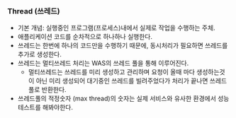 ### Thread (쓰레드)
- 기본 개념: 실행중인 프로그램(프로세스)내에서 실제로 작업을 수행하는 주체.
- 애플리케이션 코드를 순차적으로 하나하나 실행한다.
- 쓰레드는 한번에 하나의 코드만을 수행하기 때문에, 동시처리가 필요하면 쓰레드를 추가로 생성한다.
- 쓰레드는 멀티쓰레드 처리는 WAS의 쓰레드 풀을 통해 이루어진다.
  - 멀티쓰레드는 쓰레드를 미리 생성하고 관리하며 요청이 올때 마다 생성하는것이 아닌 미리 생성되어 대기중인 쓰레드를 빌려주었다가 처리가 끝나면 쓰레드풀로 반환한다.
- 쓰레드풀의 적정숫자 (max thread)의 숫자는 실제 서비스와 유사한 환경에서 성능테스트를 해봐야한다.
